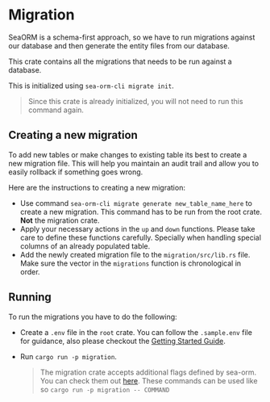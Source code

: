 # Migration

SeaORM is a schema-first approach, so we have to run migrations against our database and then generate the entity files from our database.

This crate contains all the migrations that needs to be run against a database.

This is initialized using `sea-orm-cli migrate init`.

> Since this crate is already initialized, you will not need to run this command again.

## Creating a new migration

To add new tables or make changes to existing table its best to create a new migration file. This will help you maintain an audit trail and allow you to easily rollback if something goes wrong.

Here are the instructions to creating a new migration:

- Use command `sea-orm-cli migrate generate new_table_name_here` to create a new migration. This command has to be run from the root crate. **Not** the migration crate.
- Apply your necessary actions in the `up` and `down` functions. Please take care to define these functions carefully. Specially when handling special columns of an already populated table.
- Add the newly created migration file to the `migration/src/lib.rs` file. Make sure the vector in the `migrations` function is chronological in order.

## Running
To run the migrations you have to do the following:

* Create a `.env` file in the `root` crate. You can follow the `.sample.env` file for guidance, also please checkout the [Getting Started Guide](../Readme.md#getting-started).

* Run `cargo run -p migration`.
	> The migration crate accepts additional flags defined by sea-orm. You can check them out [here](https://www.sea-ql.org/SeaORM/docs/migration/running-migration/#command-line-interface-cli).
	> These commands can be used like so `cargo run -p migration -- COMMAND`

